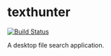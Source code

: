 # texthunter
[![Build Status](https://travis-ci.org/dgarcia7/texthunter.svg?branch=master)](https://github.com/dgarcia7/texthunter)

A desktop file search application.
